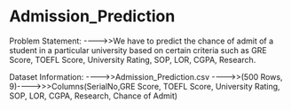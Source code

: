 # Admission_Prediction

Problem Statement: ---->>We have to predict the chance of admit of a student in a particular university based on certain criteria such as GRE Score, TOEFL Score, University                                Rating, SOP, LOR, CGPA, Research.

Dataset Information: ---->>Admission_Prediction.csv
                     ---->>(500 Rows, 9)---->>>Columns(SerialNo,GRE Score, TOEFL Score, University Rating, SOP, LOR, CGPA, Research, Chance of Admit)
